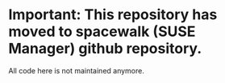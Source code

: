# Important: This repository has moved to spacewalk (SUSE Manager) github repository.

All code here is not maintained anymore.
